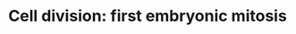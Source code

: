 ---
annotations:
- type: Cell Type Ontology
  value: animal zygote
- type: Cell Type Ontology
  value: animal cell
- type: Pathway Ontology
  value: '"pathway pertinent to DNA replication and repair'
authors:
- Kyook
- Khanspers
- MaintBot
- Mkutmon
- Egonw
- AlexanderPico
- Eweitz
- RaatsS
communities:
- WormBase_Approved
description: '"Prior to fertilization, C. elegans oocytes are arrested in meiotic
  prophase with nuclei containing two copies of the diploid genome packaged into recombined
  bivalent chromosomes. The two rounds of meiotic chromosome segregation that generate
  the haploid oocyte pronucleus are completed in the zygote after the oocytes are
  fertilized. During each meiotic division, chromosome segregation is accomplished
  by a small acentriolar meiotic spindle that forms in the embryo anterior. During
  anaphase of meiosis I and again in meiosis II, the meiotic spindle associates with
  the cortex in an end-on fashion, and a highly asymmetric cytokinesis-like event
  extrudes a polar body (Figure 2; Albertson and Thomson, 1993; Clark-Maguire and
  Mains, 1994; Yang et al., 2003). In addition to the haploid pronucleus, the sperm
  brings a pair of centrioles into the oocyte, which lacks centrioles due to their
  degradation during oogenesis. As meiosis completes, the haploid oocyte and sperm-derived
  pronuclei, located at opposite ends of the embryo increase in size, becoming visible
  by DIC microscopy. After entering the oocyte, the sperm-derived centriole pair recruits
  pericentriolar material and acquires the ability to nucleate microtubules (O''Connell,
  2000; Pelletier et al., 2004). Subsequently, the two sperm-derived centrioles separate,
  forming two centrosomes positioned on either side of the paternal pronucleus. Coincident
  with chromosome condensation during mitotic prophase, the pronuclei migrate towards
  each other. After the pronuclei meet, the nuclear-centrosome complex moves to the
  center of the embryo and rotates to align with the long axis of the embryo (Albertson,
  1984; Hyman and White, 1987). The miotitc spindle begins to move towards the embryo
  posterior during metaphase (Labbe et al., 2004; Oegema et al., 2001), and asymmetric
  elongation during anaphase contributes to its posterior displacement (Albertson,
  1984; Grill et al., 2001). Since the cleavage furrow bisects the mitotic spindle,
  this displacement results in an asymmetric first cleavage (For more on the mechanisms
  that generate this asymmetry see Asymmetric cell division and axis formation in
  the embryo). "  From "Cell division" by Karen Oegema, WormBook'
last-edited: 2021-05-27
organisms:
- Caenorhabditis elegans
redirect_from:
- /index.php/Pathway:WP1411
- /instance/WP1411
schema-jsonld:
- '@context': https://schema.org/
  '@id': https://wikipathways.github.io/pathways/WP1411.html
  '@type': Dataset
  creator:
    '@type': Organization
    name: WikiPathways
  description: '"Prior to fertilization, C. elegans oocytes are arrested in meiotic
    prophase with nuclei containing two copies of the diploid genome packaged into
    recombined bivalent chromosomes. The two rounds of meiotic chromosome segregation
    that generate the haploid oocyte pronucleus are completed in the zygote after
    the oocytes are fertilized. During each meiotic division, chromosome segregation
    is accomplished by a small acentriolar meiotic spindle that forms in the embryo
    anterior. During anaphase of meiosis I and again in meiosis II, the meiotic spindle
    associates with the cortex in an end-on fashion, and a highly asymmetric cytokinesis-like
    event extrudes a polar body (Figure 2; Albertson and Thomson, 1993; Clark-Maguire
    and Mains, 1994; Yang et al., 2003). In addition to the haploid pronucleus, the
    sperm brings a pair of centrioles into the oocyte, which lacks centrioles due
    to their degradation during oogenesis. As meiosis completes, the haploid oocyte
    and sperm-derived pronuclei, located at opposite ends of the embryo increase in
    size, becoming visible by DIC microscopy. After entering the oocyte, the sperm-derived
    centriole pair recruits pericentriolar material and acquires the ability to nucleate
    microtubules (O''Connell, 2000; Pelletier et al., 2004). Subsequently, the two
    sperm-derived centrioles separate, forming two centrosomes positioned on either
    side of the paternal pronucleus. Coincident with chromosome condensation during
    mitotic prophase, the pronuclei migrate towards each other. After the pronuclei
    meet, the nuclear-centrosome complex moves to the center of the embryo and rotates
    to align with the long axis of the embryo (Albertson, 1984; Hyman and White, 1987).
    The miotitc spindle begins to move towards the embryo posterior during metaphase
    (Labbe et al., 2004; Oegema et al., 2001), and asymmetric elongation during anaphase
    contributes to its posterior displacement (Albertson, 1984; Grill et al., 2001).
    Since the cleavage furrow bisects the mitotic spindle, this displacement results
    in an asymmetric first cleavage (For more on the mechanisms that generate this
    asymmetry see Asymmetric cell division and axis formation in the embryo). "  From
    "Cell division" by Karen Oegema, WormBook'
  keywords:
  - GO:0002009
  - BIR-1
  - DYCI-1
  - TBA-4
  - TBB-2
  - nuf-2/HIM-10
  - GO:0007109
  - TBB-1
  - Y47D3A.29
  - SMC-3
  - GO:0000281
  - ZYG-1
  - CeGrip-2/GIP-2
  - GO:0051301
  - GO:0010171
  - KLE-2
  - Y19D2B.1
  - LET-502
  - KBP-5
  - TBA-2
  - GO:0040018
  - LET-92
  - MEL-28
  - MIS-12
  - MBK-2
  - PLK-1
  - F54B3.3
  - GO:0040038
  - ANC-1
  - T26A5.8
  - GO:0007635
  - ZYG-9
  - TBA-1
  - GO:0030865
  - DYRB-1
  - UNC-83
  - UNC-59
  - GO:0040010
  - DNC-2
  - HCP-1
  - KNL-2
  - Y71F9AL.14
  - SPD-1
  - g-tubulin/TBG-1
  - SAS-4
  - DLI-1
  - CAP-2
  - LIS-1
  - RHO-1
  - PLK-2
  - GO:0040035
  - GO:0031991
  - LRG-1
  - KLP-19
  - GO:0051726
  - CeLamin/LMN-1
  - KBP-1
  - UNC-37
  - Spc25/KBP-3
  - 21ur-13952
  - ZEN-4
  - GO:0040007
  - 21ur-15150
  - GO:0007077
  - GO:0000910</br>WBPaper0006352
  - MEL-11
  - CeMCAK
  - IMA-2
  - ICP-1/CeINCEP
  - DNC-4
  - MLC-4
  - PFD-3
  - GO:0040011
  - SPD-2
  - GO:0044254
  - ARP-1
  - TIM-1
  - GO:0000910
  - CYK-1
  - GO:0040015
  - BEN-1
  - CeCENP-C
  - GO:0002119
  - BUB-1
  - AIR-2
  - UNC-61
  - PAR-5
  - NDC-80
  - MDF-2
  - CUL-3
  - PFD-5
  - GO:0051256
  - UNC-60A
  - T13E8.2
  - GO:0009792
  - GO:0040022
  - UNC-84
  - GPB-1
  - RBX-1
  - SAN-1
  - ZYG-12
  - LET-99
  - GPC-2
  - DLC-1
  - GO:0000003
  - PFN-1
  - CZW-1
  - GO:0008340
  - DHC-1
  - BUB-3
  - ANI-1
  - LET-754
  - T13E8.3
  - Ce-BAF-1
  - MIX-1
  - PFD-2
  - CeGrip-1/GIP-1
  - Matefin/SUN-1
  - T16G12.1
  - SCC-1
  - NUD-1
  - ROD-1
  - SAS-5
  - HCP-6
  - CeCENP-A
  - SCC-3
  - DNC-1
  - TAC-1
  - TAG-170
  - HIM-1
  - MFDF-1
  - ICP-1/CeINCENP
  - Ce-emerin/EMR-1
  - Ce-MAN1/LEM-2
  - CSC-1
  - SAS-6
  - CYK-4
  - CAP-G
  - AIR-1
  - SPD-5
  - NMY-2
  - GO:0045132
  - KBP-2
  - GO:0035046
  - KNL-3
  - SMC-4
  - CLASP
  - GO:0007052
  - PUF-3
  - KNL-1
  - PLL-1
  - HCP-2
  - LET-21/Ect-2
  license: CC0
  name: 'Cell division: first embryonic mitosis'
seo: CreativeWork
title: 'Cell division: first embryonic mitosis'
wpid: WP1411
---